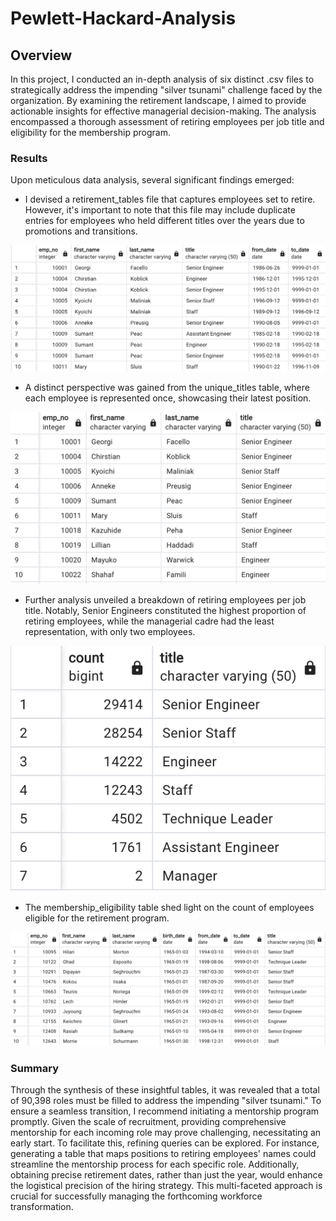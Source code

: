 # Pewlett-Hackard-Analysis

## Overview
In this project, I conducted an in-depth analysis of six distinct .csv files to strategically address the impending "silver tsunami" challenge faced by the organization. By examining the retirement landscape, I aimed to provide actionable insights for effective managerial decision-making. The analysis encompassed a thorough assessment of retiring employees per job title and eligibility for the membership program.


### Results
Upon meticulous data analysis, several significant findings emerged:

* I devised a retirement_tables file that captures employees set to retire. However, it's important to note that this file may include duplicate entries for employees who held different titles over the years due to promotions and transitions.
  
![Retirement Titles](https://github.com/heatherhutchinson211/Pewlett-Hackard-Analysis/blob/main/Screenshot%202023-01-11%20at%209.56.58%20PM.png)

* A distinct perspective was gained from the unique_titles table, where each employee is represented once, showcasing their latest position.

![Unique Titles](https://github.com/heatherhutchinson211/Pewlett-Hackard-Analysis/blob/main/Screenshot%202023-01-11%20at%209.57.26%20PM.png)

* Further analysis unveiled a breakdown of retiring employees per job title. Notably, Senior Engineers constituted the highest proportion of retiring employees, while the managerial cadre had the least representation, with only two employees.
  
![Retiring Titles](https://github.com/heatherhutchinson211/Pewlett-Hackard-Analysis/blob/main/Screenshot%202023-01-11%20at%209.57.53%20PM.png)

* The membership_eligibility table shed light on the count of employees eligible for the retirement program.

![Membership Eligibility](https://github.com/heatherhutchinson211/Pewlett-Hackard-Analysis/blob/main/Screenshot%202023-01-11%20at%209.55.40%20PM.png)

### Summary

Through the synthesis of these insightful tables, it was revealed that a total of 90,398 roles must be filled to address the impending "silver tsunami." To ensure a seamless transition, I recommend initiating a mentorship program promptly. Given the scale of recruitment, providing comprehensive mentorship for each incoming role may prove challenging, necessitating an early start. To facilitate this, refining queries can be explored. For instance, generating a table that maps positions to retiring employees' names could streamline the mentorship process for each specific role. Additionally, obtaining precise retirement dates, rather than just the year, would enhance the logistical precision of the hiring strategy. This multi-faceted approach is crucial for successfully managing the forthcoming workforce transformation.
